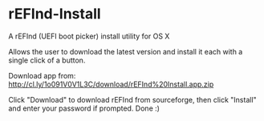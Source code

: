 rEFInd-Install
==============

A rEFInd (UEFI boot picker) install utility for OS X

Allows the user to download the latest version and install it each with a single click of a button.

Download app from: http://cl.ly/1o091V0V1L3C/download/rEFInd%20Install.app.zip


Click "Download" to download rEFInd from sourceforge, then click "Install" and enter your password if prompted. Done :)
